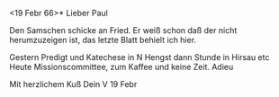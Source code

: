 <19 Febr 66>*
Lieber Paul

Den Samschen schicke an Fried. Er weiß schon daß der nicht herumzuzeigen ist, das letzte Blatt behielt ich hier.

Gestern Predigt und Katechese in N Hengst dann Stunde in Hirsau etc 
Heute Missionscommittee, zum Kaffee und keine Zeit. Adieu

 Mit herzlichem Kuß
 Dein V
19 Febr
